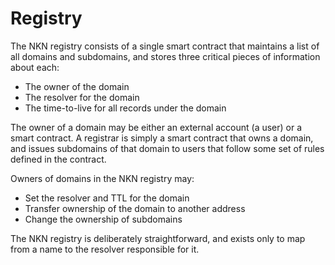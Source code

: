 # Registry

The NKN registry consists of a single smart contract that maintains a list of all domains and subdomains, and stores three critical pieces of information about each:
- The owner of the domain
- The resolver for the domain
- The time-to-live for all records under the domain

The owner of a domain may be either an external account (a user) or a smart contract. A registrar is simply a smart contract that owns a domain, and issues subdomains of that domain to users that follow some set of rules defined in the contract.

Owners of domains in the NKN registry may:
- Set the resolver and TTL for the domain
- Transfer ownership of the domain to another address
- Change the ownership of subdomains

The NKN registry is deliberately straightforward, and exists only to map from a name to the resolver responsible for it.
